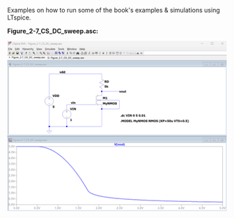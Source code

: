 Examples on how to run some of the book's examples & simulations using LTspice.

**Figure_2-7_CS_DC_sweep.asc:**  

<img src="Figure_2-7_CS_DC_sweep.png" width="600" />
